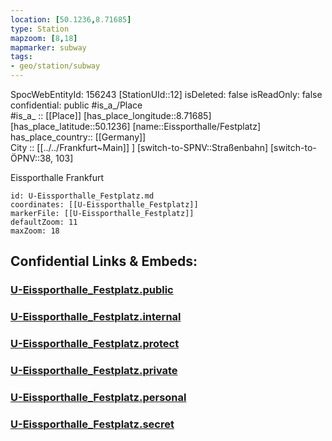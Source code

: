 ```yaml
---
location: [50.1236,8.71685] 
type: Station 
mapzoom: [8,18] 
mapmarker: subway 
tags:
- geo/station/subway
---
```

SpocWebEntityId: 156243
[StationUId::12] 
isDeleted: false
isReadOnly: false
confidential: public
#is_a_/Place  
#is_a_ :: [[Place]] 
[has_place_longitude::8.71685] 
[has_place_latitude::50.1236] 
[name::Eissporthalle/Festplatz] 
has_place_country:: [[Germany]]  
City :: [[../../Frankfurt~Main]] ] 
[switch-to-SPNV::Straßenbahn] 
[switch-to-ÖPNV::38, 103] 

Eissporthalle Frankfurt

```leaflet
id: U-Eissporthalle_Festplatz.md
coordinates: [[U-Eissporthalle_Festplatz]] 
markerFile: [[U-Eissporthalle_Festplatz]] 
defaultZoom: 11 
maxZoom: 18
```


## Confidential Links & Embeds: 

### [U-Eissporthalle_Festplatz.public](/_public/\Earth\Continent\Europe\Europe~Central\Germany\Germany~West\Hessen\counties~Hessen\Frankfurt~Main\Stations-FFM~UU-Eissporthalle_Festplatz.public.md) 

### [U-Eissporthalle_Festplatz.internal](/_internal/\Earth\Continent\Europe\Europe~Central\Germany\Germany~West\Hessen\counties~Hessen\Frankfurt~Main\Stations-FFM~UU-Eissporthalle_Festplatz.internal.md) 

### [U-Eissporthalle_Festplatz.protect](/_protect/\Earth\Continent\Europe\Europe~Central\Germany\Germany~West\Hessen\counties~Hessen\Frankfurt~Main\Stations-FFM~UU-Eissporthalle_Festplatz.protect.md) 

### [U-Eissporthalle_Festplatz.private](/_private/\Earth\Continent\Europe\Europe~Central\Germany\Germany~West\Hessen\counties~Hessen\Frankfurt~Main\Stations-FFM~UU-Eissporthalle_Festplatz.private.md) 

### [U-Eissporthalle_Festplatz.personal](/_personal/\Earth\Continent\Europe\Europe~Central\Germany\Germany~West\Hessen\counties~Hessen\Frankfurt~Main\Stations-FFM~UU-Eissporthalle_Festplatz.personal.md) 

### [U-Eissporthalle_Festplatz.secret](/_secret/\Earth\Continent\Europe\Europe~Central\Germany\Germany~West\Hessen\counties~Hessen\Frankfurt~Main\Stations-FFM~UU-Eissporthalle_Festplatz.secret.md)

